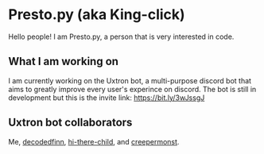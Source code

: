 # Presto.py (aka King-click)
Hello people! I am Presto.py, a person that is very interested in code.

## What I am working on
I am currently working on the Uxtron bot, a multi-purpose discord bot that aims to greatly improve every user's experince on discord. The bot is still in development but this is the invite link: https://bit.ly/3wJssgJ 

## Uxtron bot collaborators
Me, [decodedfinn](https://github.com/DecodedFinn), [hi-there-child](https://github.com/hi-there-child), and [creepermonst](https://github.com/Creepermonst).

